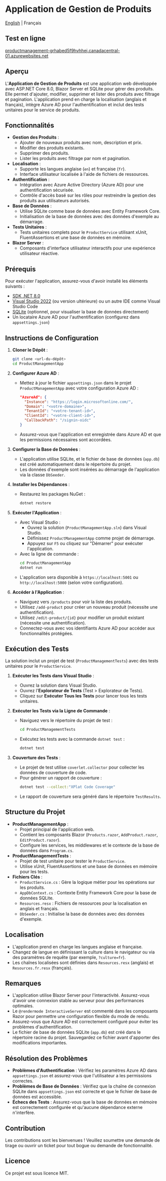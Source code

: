 # Application de Gestion de Produits
[English](README.md) | Français

## Test en ligne

[productmanagement-grhabed5f9hvhhej.canadacentral-01.azurewebsites.net](https://productmanagement-grhabed5f9hvhhej.canadacentral-01.azurewebsites.net)

## Aperçu
L'**Application de Gestion de Produits** est une application web développée avec ASP.NET Core 8.0, Blazor Server et SQLite pour gérer des produits. Elle permet d'ajouter, modifier, supprimer et lister des produits avec filtrage et pagination. L'application prend en charge la localisation (anglais et français), intègre Azure AD pour l'authentification et inclut des tests unitaires pour le service de produits.

## Fonctionnalités
- **Gestion des Produits** :
  - Ajouter de nouveaux produits avec nom, description et prix.
  - Modifier des produits existants.
  - Supprimer des produits.
  - Lister les produits avec filtrage par nom et pagination.
- **Localisation** :
  - Supporte les langues anglaise (`en`) et française (`fr`).
  - Interface utilisateur localisée à l'aide de fichiers de ressources.
- **Authentification** :
  - Intégration avec Azure Active Directory (Azure AD) pour une authentification sécurisée.
  - Contrôle d'accès basé sur les rôles pour restreindre la gestion des produits aux utilisateurs autorisés.
- **Base de Données** :
  - Utilise SQLite comme base de données avec Entity Framework Core.
  - Initialisation de la base de données avec des données d'exemple au démarrage.
- **Tests Unitaires** :
  - Tests unitaires complets pour le `ProductService` utilisant xUnit, FluentAssertions et une base de données en mémoire.
- **Blazor Server** :
  - Composants d'interface utilisateur interactifs pour une expérience utilisateur réactive.

## Prérequis
Pour exécuter l'application, assurez-vous d'avoir installé les éléments suivants :
- [SDK .NET 8.0](https://dotnet.microsoft.com/download/dotnet/8.0)
- [Visual Studio 2022](https://visualstudio.microsoft.com/vs/) (ou version ultérieure) ou un autre IDE comme Visual Studio Code
- [SQLite](https://www.sqlite.org/download.html) (optionnel, pour visualiser la base de données directement)
- Un locataire Azure AD pour l'authentification (configurez dans `appsettings.json`)

## Instructions de Configuration
1. **Cloner le Dépôt** :
   ```bash
   git clone <url-du-dépôt>
   cd ProductManagementApp
   ```

2. **Configurer Azure AD** :
   - Mettez à jour le fichier `appsettings.json` dans le projet `ProductManagementApp` avec votre configuration Azure AD :
     ```json
     "AzureAd": {
       "Instance": "https://login.microsoftonline.com/",
       "Domain": "<votre-domaine>",
       "TenantId": "<votre-tenant-id>",
       "ClientId": "<votre-client-id>",
       "CallbackPath": "/signin-oidc"
     }
     ```
   - Assurez-vous que l'application est enregistrée dans Azure AD et que les permissions nécessaires sont accordées.

3. **Configurer la Base de Données** :
   - L'application utilise SQLite, et le fichier de base de données (`app.db`) est créé automatiquement dans le répertoire du projet.
   - Les données d'exemple sont insérées au démarrage de l'application via la classe `DbSeeder`.

4. **Installer les Dépendances** :
   - Restaurez les packages NuGet :
     ```bash
     dotnet restore
     ```

5. **Exécuter l'Application** :
   - Avec Visual Studio :
     - Ouvrez la solution (`ProductManagementApp.sln`) dans Visual Studio.
     - Définissez `ProductManagementApp` comme projet de démarrage.
     - Appuyez sur `F5` ou cliquez sur "Démarrer" pour exécuter l'application.
   - Avec la ligne de commande :
     ```bash
     cd ProductManagementApp
     dotnet run
     ```
   - L'application sera disponible à `https://localhost:5001` ou `http://localhost:5000` (selon votre configuration).

6. **Accéder à l'Application** :
   - Naviguez vers `/products` pour voir la liste des produits.
   - Utilisez `/add-product` pour créer un nouveau produit (nécessite une authentification).
   - Utilisez `/edit-product/{id}` pour modifier un produit existant (nécessite une authentification).
   - Connectez-vous avec vos identifiants Azure AD pour accéder aux fonctionnalités protégées.

## Exécution des Tests
La solution inclut un projet de test (`ProductManagementTests`) avec des tests unitaires pour le `ProductService`.

1. **Exécuter les Tests dans Visual Studio** :
   - Ouvrez la solution dans Visual Studio.
   - Ouvrez l'**Explorateur de Tests** (Test > Explorateur de Tests).
   - Cliquez sur **Exécuter Tous les Tests** pour lancer tous les tests unitaires.

2. **Exécuter les Tests via la Ligne de Commande** :
   - Naviguez vers le répertoire du projet de test :
     ```bash
     cd ProductManagementTests
     ```
   - Exécutez les tests avec la commande `dotnet test` :
     ```bash
     dotnet test
     ```

3. **Couverture des Tests** :
   - Le projet de test utilise `coverlet.collector` pour collecter les données de couverture de code.
   - Pour générer un rapport de couverture :
     ```bash
     dotnet test --collect:"XPlat Code Coverage"
     ```
   - Le rapport de couverture sera généré dans le répertoire `TestResults`.

## Structure du Projet
- **ProductManagementApp** :
  - Projet principal de l'application web.
  - Contient les composants Blazor (`Products.razor`, `AddProduct.razor`, `EditProduct.razor`).
  - Configure les services, les middlewares et le contexte de la base de données dans `Program.cs`.
- **ProductManagementTests** :
  - Projet de test unitaire pour tester le `ProductService`.
  - Utilise xUnit, FluentAssertions et une base de données en mémoire pour les tests.
- **Fichiers Clés** :
  - `ProductService.cs` : Gère la logique métier pour les opérations sur les produits.
  - `AppDbContext.cs` : Contexte Entity Framework Core pour la base de données SQLite.
  - `Resources.resx` : Fichiers de ressources pour la localisation en anglais et français.
  - `DbSeeder.cs` : Initialise la base de données avec des données d'exemple.

## Localisation
- L'application prend en charge les langues anglaise et française.
- Changez de langue en définissant la culture dans le navigateur ou via des paramètres de requête (par exemple, `?culture=fr`).
- Les chaînes localisées sont définies dans `Resources.resx` (anglais) et `Resources.fr.resx` (français).

## Remarques
- L'application utilise Blazor Server pour l'interactivité. Assurez-vous d'avoir une connexion stable au serveur pour des performances optimales.
- Le `@rendermode InteractiveServer` est commenté dans les composants Razor pour permettre une configuration flexible du mode de rendu.
- Assurez-vous que Azure AD est correctement configuré pour éviter les problèmes d'authentification.
- Le fichier de base de données SQLite (`app.db`) est créé dans le répertoire racine du projet. Sauvegardez ce fichier avant d'apporter des modifications importantes.

## Résolution des Problèmes
- **Problèmes d'Authentification** : Vérifiez les paramètres Azure AD dans `appsettings.json` et assurez-vous que l'utilisateur a les permissions correctes.
- **Problèmes de Base de Données** : Vérifiez que la chaîne de connexion SQLite dans `appsettings.json` est correcte et que le fichier de base de données est accessible.
- **Échecs des Tests** : Assurez-vous que la base de données en mémoire est correctement configurée et qu'aucune dépendance externe n'interfère.

## Contribution
Les contributions sont les bienvenues ! Veuillez soumettre une demande de tirage ou ouvrir un ticket pour tout bogue ou demande de fonctionnalité.

## Licence
Ce projet est sous licence MIT.